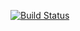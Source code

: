 [![Build Status](https://travis-ci.org/Philipotieno/Fast-Food-V1.svg?branch=master)](https://travis-ci.org/Philipotieno/Fast-Food-V1)